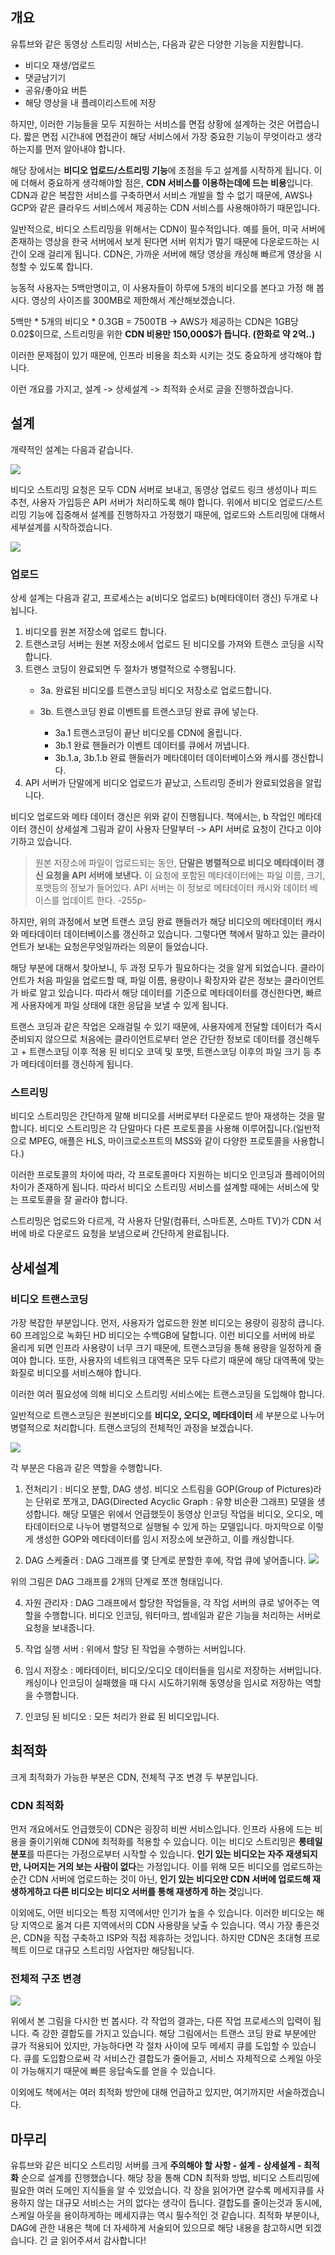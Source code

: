 ## 개요
유튜브와 같은 동영상 스트리밍 서비스는, 다음과 같은 다양한 기능을 지원합니다. 
+ 비디오 재생/업로드
+ 댓글남기기
+ 공유/좋아요 버튼
+ 해당 영상을 내 플레이리스트에 저장

하지만, 이러한 기능들을 모두 지원하는 서비스를 면접 상황에 설계하는 것은 어렵습니다. 짧은 면접 시간내에 면접관이 해당 서비스에서 가장 중요한 기능이 무엇이라고 생각하는지를 먼저 알아내야 합니다.

해당 장에서는 **비디오 업로드/스트리밍 기능**에 초점을 두고 설계를 시작하게 됩니다.
이에 더해서 중요하게 생각해야할 점은, **CDN 서비스를 이용하는데에 드는 비용**입니다. CDN과 같은 복잡한 서비스를 구축하면서 서비스 개발을 할 수 없기 때문에, AWS나 GCP와 같은 클라우드 서비스에서 제공하는 CDN 서비스를 사용해야하기 때문입니다.

일반적으로, 비디오 스트리밍을 위해서는 CDN이 필수적입니다. 예를 들어, 미국 서버에 존재하는 영상을 한국 서버에서 보게 된다면 서버 위치가 멀기 때문에 다운로드하는 시간이 오래 걸리게 됩니다. CDN은, 가까운 서버에 해당 영상을 캐싱해 빠르게 영상을 시청할 수 있도록 합니다.

능동적 사용자는 5백만명이고, 이 사용자들이 하루에 5개의 비디오를 본다고 가정 해 봅시다. 영상의 사이즈를 300MB로 제한해서 계산해보겠습니다.

5백만 \* 5개의 비디오 \* 0.3GB = 7500TB -> AWS가 제공하는 CDN은 1GB당 0.02\$이므로, 스트리밍을 위한 **CDN 비용만 150,000\$가 듭니다. (한화로 약 2억..)**

이러한 문제점이 있기 때문에, 인프라 비용을 최소화 시키는 것도 중요하게 생각해야 합니다.

이런 개요를 가지고, 설계 -> 상세설계 -> 최적화 순서로 글을 진행하겠습니다.

## 설계

개략적인 설계는 다음과 같습니다.

![](https://velog.velcdn.com/images/kjy0349/post/bfb3463a-89c7-461d-ab5b-4a8514c436dd/image.png)


비디오 스트리밍 요청은 모두 CDN 서버로 보내고, 동영상 업로드 링크 생성이나 피드 추천, 사용자 가입등은 API 서버가 처리하도록 해야 합니다. 위에서 비디오 업로드/스트리밍 기능에 집중해서 설계를 진행하자고 가정했기 때문에, 업로드와 스트리밍에 대해서 세부설계를 시작하겠습니다.

![](https://velog.velcdn.com/images/kjy0349/post/995734f7-7c35-416f-a5e8-3ebb160b0a13/image.png)


### 업로드
상세 설계는 다음과 같고, 프로세스는 a(비디오 업로드) b(메타데이터 갱신) 두개로 나뉩니다.


1. 비디오를 원본 저장소에 업로드 합니다.
2. 트랜스코딩 서버는 원본 저장소에서 업로드 된 비디오를 가져와 트랜스 코딩을 시작합니다.
3. 트랜스 코딩이 완료되면 두 절차가 병렬적으로 수행됩니다.
	+ 3a. 완료된 비디오를 트랜스코딩 비디오 저장소로 업로드합니다.
    + 3b. 트랜스코딩 완료 이벤트를 트랜스코딩 완료 큐에 넣는다.
    	
        + 3a.1 트랜스코딩이 끝난 비디오를 CDN에 올립니다.
        + 3b.1 완료 핸들러가 이벤트 데이터를 큐에서 꺼냅니다.
        + 3b.1.a, 3b.1.b 완료 핸들러가 메타데이터 데이터베이스와 캐시를 갱신합니다.
4. API 서버가 단말에게 비디오 업로드가 끝났고, 스트리밍 준비가 완료되었음을 알립니다.

비디오 업로드와 메타 데이터 갱신은 위와 같이 진행됩니다.
책에서는, b 작업인 메타데이터 갱신이 상세설계 그림과 같이 사용자 단말부터 -> API 서버로 요청이 간다고 이야기하고 있습니다.

> 원본 저장소에 파일이 업로드되는 동안, **단말은 병렬적으로 비디오 메타데이터 갱신 요청을 API 서버에 보낸다.** 이 요청에 포함된 메타데이터에는 파일 이름, 크기, 포맷등의 정보가 들어있다. API 서버는 이 정보로 메타데이터 캐시와 데이터 베이스를 업데이트 한다.  -255p-

하지만, 위의 과정에서 보면 트랜스 코딩 완료 핸들러가 해당 비디오의 메타데이터 캐시와 메타데이터 데이터베이스를 갱신하고 있습니다. 그렇다면 책에서 말하고 있는 클라이언트가 보내는 요청은무엇일까라는 의문이 들었습니다.

해당 부분에 대해서 찾아보니, 두 과정 모두가 필요하다는 것을 알게 되었습니다. 클라이언트가 처음 파일을 업로드할 때, 파일 이름, 용량이나 확장자와 같은 정보는 클라이언트가 바로 알고 있습니다. 따라서 해당 데이터를 기준으로 메타데이터를 갱신한다면, 빠르게 사용자에게 파일 상태에 대한 응답을 보낼 수 있게 됩니다.

트랜스 코딩과 같은 작업은 오래걸릴 수 있기 때문에, 사용자에게 전달할 데이터가 즉시 준비되지 않으므로 처음에는 클라이언트로부터 얻은 간단한 정보로 데이터를 갱신해두고 + 트랜스코딩 이후 적용 된 비디오 코덱 및 포맷, 트랜스코딩 이후의 파일 크기 등 추가 메타데이터를 갱신하게 됩니다.

### 스트리밍
비디오 스트리밍은 간단하게 말해 비디오를 서버로부터 다운로드 받아 재생하는 것을 말합니다. 비디오 스트리밍은 각 단말마다 다른 프로토콜을 사용해 이루어집니다.(일반적으로 MPEG, 애플은 HLS, 마이크로소프트의 MSS와 같이 다양한 프로토콜을 사용합니다.)

이러한 프로토콜의 차이에 따라, 각 프로토콜마다 지원하는 비디오 인코딩과 플레이어의 차이가 존재하게 됩니다. 따라서 비디오 스트리밍 서비스를 설계할 때에는 서비스에 맞는 프로토콜을 잘 골라야 합니다.

스트리밍은 업로드와 다르게, 각 사용자 단말(컴퓨터, 스마트폰, 스마트 TV)가 CDN 서버에 바로 다운로드 요청을 보냄으로써 간단하게 완료됩니다.

## 상세설계

### 비디오 트랜스코딩
가장 복잡한 부분입니다. 먼저, 사용자가 업로드한 원본 비디오는 용량이 굉장히 큽니다. 60 프레임으로 녹화딘 HD 비디오는 수백GB에 달합니다. 이런 비디오를 서버에 바로 올리게 되면 인프라 사용량이 너무 크기 때문에, 트랜스코딩을 통해 용량을 일정하게 줄여야 합니다.
또한, 사용자의 네트워크 대역폭은 모두 다르기 때문에 해당 대역폭에 맞는 화질로 비디오를 서비스해야 합니다.

이러한 여러 필요성에 의해 비디오 스트리밍 서비스에는 트랜스코딩을 도입해야 합니다.

일반적으로 트랜스코딩은 원본비디오를 **비디오, 오디오, 메타데이터** 세 부분으로 나누어 병렬적으로 처리합니다. 트랜스코딩의 전체적인 과정을 보겠습니다.

![](https://velog.velcdn.com/images/kjy0349/post/ae16228a-bf24-48a2-97a5-61a9e4421051/image.png)


각 부분은 다음과 같은 역할을 수행합니다.
1. 전처리기 : 비디오 분할, DAG 생성. 비디오 스트림을 GOP(Group of Pictures)라는 단위로 쪼개고, DAG(Directed Acyclic Graph : 유향 비순환 그래프) 모델을 생성합니다. 해당 모델은 위에서 언급했듯이 동영상 인코딩 작업을 비디오, 오디오, 메타데이터으로 나누어 병렬적으로 실행될 수 있게 하는 모델입니다.
마지막으로 이렇게 생성한 GOP와 메타데이터를 임시 저장소에 보관하고, 이를 캐싱합니다.

2. DAG 스케줄러 : DAG 그래프를 몇 단계로 분할한 후에, 작업 큐에 넣어줍니다.
![](https://velog.velcdn.com/images/kjy0349/post/04998fc5-183d-4b67-abdc-7500f51c5489/image.png)

위의 그림은 DAG 그래프를 2개의 단계로 쪼갠 형태입니다.

4. 자원 관리자 : DAG 그래프에서 할당한 작업들을, 각 작업 서버의 큐로 넣어주는 역할을 수행합니다. 비디오 인코딩, 워터마크, 썸네일과 같은 기능을 처리하는 서버로 요청을 보내줍니다.

5. 작업 실행 서버 : 위에서 할당 된 작업을 수행하는 서버입니다.

6. 임시 저장소 : 메타데이터, 비디오/오디오 데이터들을 임시로 저장하는 서버입니다. 캐싱이나 인코딩이 실패했을 때 다시 시도하기위해 동영상을 임시로 저장하는 역할을 수행합니다.

7. 인코딩 된 비디오 : 모든 처리가 완료 된 비디오입니다.


## 최적화

크게 최적화가 가능한 부분은 CDN, 전체적 구조 변경 두 부분입니다.

### CDN 최적화
먼저 개요에서도 언급했듯이 CDN은 굉장히 비싼 서비스입니다. 인프라 사용에 드는 비용을 줄이기위해 CDN에 최적화를 적용할 수 있습니다. 이는 비디오 스트리밍은 **롱테일 분포**를 따른다는 가정으로부터 시작할 수 있습니다. **인기 있는 비디오는 자주 재생되지만, 나머지는 거의 보는 사람이 없다**는 가정입니다. 이를 위해 모든 비디오를 업로드하는 순간 CDN 서버에 업로드하는 것이 아닌, **인기 있는 비디오만 CDN 서버에 업로드해 재생하게하고 다른 비디오는 비디오 서버를 통해 재생하게 하는 것**입니다.

이외에도, 어떤 비디오는 특정 지역에서만 인기가 높을 수 있습니다. 이러한 비디오는 해당 지역으로 옮겨 다른 지역에서의 CDN 사용량을 낮출 수 있습니다.
역시 가장 좋은것은, CDN을 직접 구축하고 ISP와 직접 제휴하는 것입니다. 하지만 CDN은 초대형 프로젝트 이므로 대규모 스트리밍 사업자만 해당됩니다.

### 전체적 구조 변경

![](https://velog.velcdn.com/images/kjy0349/post/f5861228-f189-44ce-a302-f3961b7c2001/image.png)

위에서 본 그림을 다시한 번 봅시다. 각 작업의 결과는, 다른 작업 프로세스의 입력이 됩니다. 즉 강한 결합도를 가지고 있습니다. 해당 그림에서는 트랜스 코딩 완료 부분에만 큐가 적용되어 있지만, 가능하다면 각 절차 사이에 모두 메세지 큐를 도입할 수 있습니다. 큐를 도입함으로써 각 서비스간 결합도가 줄어들고, 서비스 자체적으로 스케일 아웃이 가능해지기 때문에 빠른 응답속도를 얻을 수 있습니다.

이외에도 책에서는 여러 최적화 방안에 대해 언급하고 있지만, 여기까지만 서술하겠습니다.


## 마무리
유튜브와 같은 비디오 스트리밍 서버를 크게 **주의해야 할 사항 - 설계 - 상세설계 - 최적화** 순으로 설계를 진행했습니다. 해당 장을 통해 CDN 최적화 방법, 비디오 스트리밍에 필요한 여러 도메인 지식들을 알 수 있었습니다. 각 장을 읽어가면 갈수록 메세지큐를 사용하지 않는 대규모 서비스는 거의 없다는 생각이 듭니다. 결합도를 줄이는것과 동시에, 스케일 아웃을 용이하게하는 메세지큐는 역시 필수적인 것 같습니다. 최적화 부분이나, DAG에 관한 내용은 책에 더 자세하게 서술되어 있으므로 해당 내용을 참고하시면 되겠습니다. 긴 글 읽어주셔서 감사합니다!
